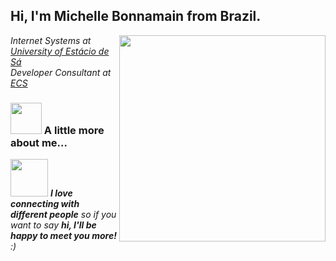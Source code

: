 <!-- Your title -->

<h2> Hi, I'm Michelle Bonnamain from Brazil.</h2>

<img align='right' src="https://media.giphy.com/media/dsdKSJjWGaWZw8tgTo/giphy.gif" width="330">
<p><em>Internet Systems at <a href="https://estacio.br/">University of Estácio de Sá</a></br>Developer Consultant at <a href="https://ecs.com.br/">ECS</a>
</em></p>


### <img src="https://media.giphy.com/media/VgCDAzcKvsR6OM0uWg/giphy.gif" width="50"> A little more about me... 



<img src="https://media.giphy.com/media/LnQjpWaON8nhr21vNW/giphy.gif" width="60"> <em><b>I love connecting with different people</b> so if you want to say <b>hi, I'll be happy to meet you more!</b> :)</em>

<!---
bonnamainmichelle/bonnamainmichelle is a ✨ special ✨ repository because its `README.md` (this file) appears on your GitHub profile.
You can click the Preview link to take a look at your changes.
--->
